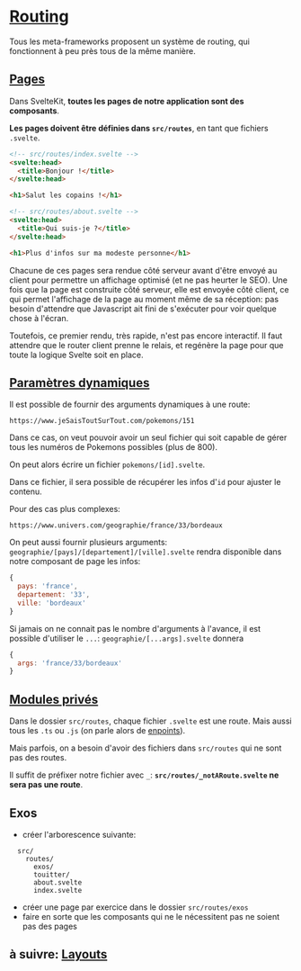 # [Routing](https://kit.svelte.dev/docs#routing)

Tous les meta-frameworks proposent un système de routing, qui fonctionnent à peu près tous de la même manière.

## [Pages](https://kit.svelte.dev/docs#routing-pages)

Dans SvelteKit, **toutes les pages de notre application sont des composants**.

**Les pages doivent être définies dans `src/routes`**, en tant que fichiers `.svelte`.

```html
<!-- src/routes/index.svelte -->
<svelte:head>
  <title>Bonjour !</title>
</svelte:head>

<h1>Salut les copains !</h1>
```

```html
<!-- src/routes/about.svelte -->
<svelte:head>
  <title>Qui suis-je ?</title>
</svelte:head>

<h1>Plus d'infos sur ma modeste personne</h1>
```

Chacune de ces pages sera rendue côté serveur avant d'être envoyé au client pour permettre un affichage optimisé (et ne pas heurter le SEO). Une fois que la page est construite côté serveur, elle est envoyée côté client, ce qui permet l'affichage de la page au moment même de sa réception: pas besoin d'attendre que Javascript ait fini de s'exécuter pour voir quelque chose à l'écran.

Toutefois, ce premier rendu, très rapide, n'est pas encore interactif. Il faut attendre que le router client prenne le relais, et regénère la page pour que toute la logique Svelte soit en place.

## [Paramètres dynamiques](https://kit.svelte.dev/docs#routing-advanced-rest-parameters)

Il est possible de fournir des arguments dynamiques à une route:

`https://www.jeSaisToutSurTout.com/pokemons/151`

Dans ce cas, on veut pouvoir avoir un seul fichier qui soit capable de gérer tous les numéros de Pokemons possibles (plus de 800).

On peut alors écrire un fichier `pokemons/[id].svelte`.

Dans ce fichier, il sera possible de récupérer les infos d'`id` pour ajuster le contenu.

Pour des cas plus complexes:

`https://www.univers.com/geographie/france/33/bordeaux`

On peut aussi fournir plusieurs arguments: `geographie/[pays]/[departement]/[ville].svelte` rendra disponible dans notre composant de page les infos:
```js
{
  pays: 'france',
  departement: '33',
  ville: 'bordeaux'
}
```

Si jamais on ne connait pas le nombre d'arguments à l'avance, il est possible d'utiliser le `...`: `geographie/[...args].svelte` donnera
```js
{
  args: 'france/33/bordeaux'
}
```

## [Modules privés](https://kit.svelte.dev/docs#routing-private-modules)

Dans le dossier `src/routes`, chaque fichier `.svelte` est une route. Mais aussi tous les `.ts` ou `.js` (on parle alors de [enpoints](https://kit.svelte.dev/docs#routing-endpoints)).

Mais parfois, on a besoin d'avoir des fichiers dans `src/routes` qui ne sont pas des routes.

Il suffit de préfixer notre fichier avec `_`: **`src/routes/_notARoute.svelte` ne sera pas une route**.

## Exos

- créer l'arborescence suivante:

```
  src/
    routes/
      exos/
      touitter/
      about.svelte
      index.svelte
```

- créer une page par exercice dans le dossier `src/routes/exos`
- faire en sorte que les composants qui ne le nécessitent pas ne soient pas des pages

## à suivre: [Layouts](./6-3_layouts.md)
